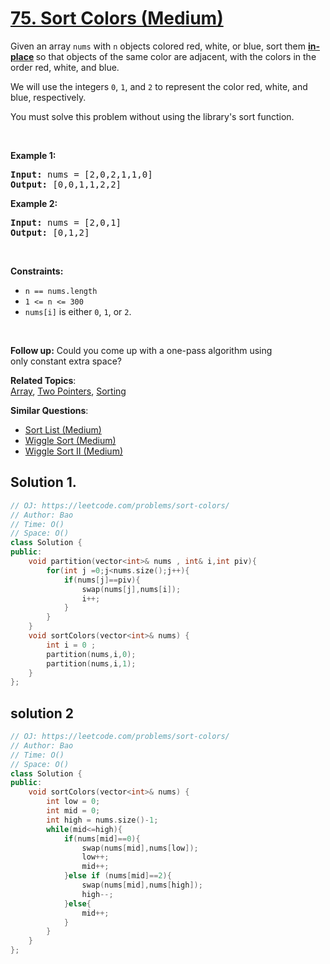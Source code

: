 # [75. Sort Colors (Medium)](https://leetcode.com/problems/sort-colors/)

<p>Given an array <code>nums</code> with <code>n</code> objects colored red, white, or blue, sort them <strong><a href="https://en.wikipedia.org/wiki/In-place_algorithm" target="_blank">in-place</a> </strong>so that objects of the same color are adjacent, with the colors in the order red, white, and blue.</p>

<p>We will use the integers <code>0</code>, <code>1</code>, and <code>2</code> to represent the color red, white, and blue, respectively.</p>

<p>You must solve this problem without using the library's sort function.</p>

<p>&nbsp;</p>
<p><strong>Example 1:</strong></p>

<pre><strong>Input:</strong> nums = [2,0,2,1,1,0]
<strong>Output:</strong> [0,0,1,1,2,2]
</pre>

<p><strong>Example 2:</strong></p>

<pre><strong>Input:</strong> nums = [2,0,1]
<strong>Output:</strong> [0,1,2]
</pre>

<p>&nbsp;</p>
<p><strong>Constraints:</strong></p>

<ul>
	<li><code>n == nums.length</code></li>
	<li><code>1 &lt;= n &lt;= 300</code></li>
	<li><code>nums[i]</code> is either <code>0</code>, <code>1</code>, or <code>2</code>.</li>
</ul>

<p>&nbsp;</p>
<p><strong>Follow up:</strong>&nbsp;Could you come up with a one-pass algorithm using only&nbsp;constant extra space?</p>


**Related Topics**:  
[Array](https://leetcode.com/tag/array/), [Two Pointers](https://leetcode.com/tag/two-pointers/), [Sorting](https://leetcode.com/tag/sorting/)

**Similar Questions**:
* [Sort List (Medium)](https://leetcode.com/problems/sort-list/)
* [Wiggle Sort (Medium)](https://leetcode.com/problems/wiggle-sort/)
* [Wiggle Sort II (Medium)](https://leetcode.com/problems/wiggle-sort-ii/)

## Solution 1.

```cpp
// OJ: https://leetcode.com/problems/sort-colors/
// Author: Bao
// Time: O()
// Space: O()
class Solution {
public:
    void partition(vector<int>& nums , int& i,int piv){
        for(int j =0;j<nums.size();j++){
            if(nums[j]==piv){
                swap(nums[j],nums[i]);
                i++;
            }
        }    
    }
    void sortColors(vector<int>& nums) {
        int i = 0 ;        
        partition(nums,i,0);
        partition(nums,i,1);
    }
};
```

## solution 2

``` cpp
// OJ: https://leetcode.com/problems/sort-colors/
// Author: Bao
// Time: O()
// Space: O()
class Solution {
public:
    void sortColors(vector<int>& nums) {
        int low = 0;
        int mid = 0;
        int high = nums.size()-1;
        while(mid<=high){
            if(nums[mid]==0){
                swap(nums[mid],nums[low]);
                low++;
                mid++;
            }else if (nums[mid]==2){
                swap(nums[mid],nums[high]);
                high--;
            }else{
                mid++;
            }
        }
    }
};

```